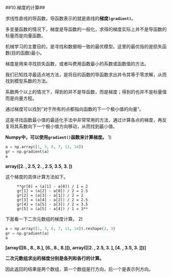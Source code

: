



##10.梯度的计算##

求线性直线的导函数，导函数表示的就是直线的**梯度`(gradient)`**。

多变量函数的情况下，梯度是导函数的一般化，求得的梯度实际上并不是导函数的标量而是向量函数。

机械学习的主要目的，是寻找和数据相一致的最优模型。这里的最优指的是损失函数(目的函数)最小。

梯度是用来寻找损失函数，或者叫费用函数最小的系数或函数值的方法。

我们已知找寻最适点地方法，是将目的函数的导函数求出并令其等于零求解，从而找到模型系数的方法。

系数两个以上的情况下，得到的并不是导函数，而是梯度；得到的也并不是标量值而是向量方程。

通过梯度可以找到“对于所有的点都指向函数的下一个极小值的向量”。

这是寻找函数最小值的最适化手法中非常常用的方法，通过计算各点的梯度，再反复将其系数向下一个极小值方向移动，从而找到最小值。

**Numpy中，可以使用`gradient()`函数来计算梯度。**
1)
```python
a = np.array([1, 3, 6, 7, 11, 14])
gr = np.gradient(a)
a
```
**array([2. , 2.5, 2. , 2.5, 3.5, 3. ])**
    
这个梯度的具体计算方法如下。
      
         **gr[0] = (a[1] - a[0]) / 1 = 2
         gr[1] = (a[2] - a[0]) / 2 = 2.5
         gr[2] = (a[3] - a[1]) / 2 = 2
         gr[3] = (a[4] - a[2]) / 2 = 2.5
         gr[4] = (a[5] - a[3]) / 2 = 3.5
         gr[5] = (a[5] - a[4]) / 1 = 3**
      
下面看一下二次元数组的梯度计算。
2)
```python
a = np.array([1, 3, 6, 7, 11, 14]).reshape(2, 3)
gr = np.gradient(a)
a
```
**[array([[6., 8., 8.],
        [6., 8., 8.]]), array([[2. , 2.5, 3. ],
        [4. , 3.5, 3. ]])]**
                            
**二次元数组求出的梯度分别是各列和各行的计算。**

因此返回的结果是两个数组，第一个数组是行方向，后一个是表示列方向。
  
    
    
    
    
